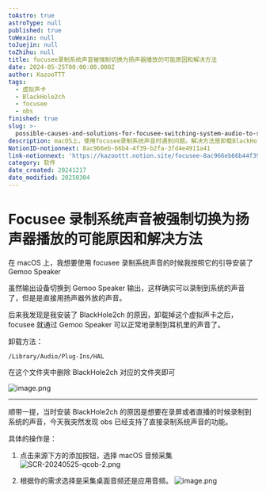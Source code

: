 ```yaml
---
toAstro: true
astroType: null
published: true
toWexin: null
toJuejin: null
toZhihu: null
title: focusee录制系统声音被强制切换为扬声器播放的可能原因和解决方法
date: 2024-05-25T00:00:00.000Z
author: KazooTTT
tags:
  - 虚拟声卡
  - BlackHole2ch
  - focusee
  - obs
finished: true
slug: >-
  possible-causes-and-solutions-for-focusee-switching-system-audio-to-speaker-playback-forcibly
description: macOS上，使用focusee录制系统声音时遇到问题。解决方法是卸载BlackHole2ch，并通过obs选择录制桌面音频或应用音频。
NotionID-notionnext: 8ac966eb-66b4-4f39-b2fa-3fd4e4911a41
link-notionnext: 'https://kazoottt.notion.site/focusee-8ac966eb66b44f39b2fa3fd4e4911a41'
category: 软件
date_created: 20241217
date_modified: 20250304
---
```


# Focusee 录制系统声音被强制切换为扬声器播放的可能原因和解决方法

在 macOS 上，我想要使用 focusee 录制系统声音的时候我按照它的引导安装了 Gemoo Speaker

虽然输出设备切换到 Gemoo Speaker 输出，这样确实可以录制到系统的声音了，但是是直接用扬声器外放的声音。

后来我发现是我安装了 BlackHole2ch 的原因，卸载掉这个虚拟声卡之后，focusee 就通过 Gemoo Speaker 可以正常地录制到耳机里的声音了。

卸载方法：

`/Library/Audio/Plug-Ins/HAL`

在这个文件夹中删除 BlackHole2ch 对应的文件夹即可

![image.png](<https://pictures.kazoottt.top/2024/05/20240525-26e60249b527dc5dc46c78eb123769bf.png>)

---

顺带一提，当时安装 BlackHole2ch 的原因是想要在录屏或者直播的时候录制到系统的声音，今天我突然发现 obs 已经支持了直接录制系统声音的功能。

具体的操作是：

1. 点击来源下方的添加按钮，选择 macOS 音频采集
![SCR-20240525-qcob-2.png](<https://pictures.kazoottt.top/2024/05/20240525-862b985a72997075bf72d8dd84efa46c.png>)

2. 根据你的需求选择是采集桌面音频还是应用音频。
![image.png](<https://pictures.kazoottt.top/2024/05/20240525-b1ea5d3a03406f26588601ed66067a05.png>)

